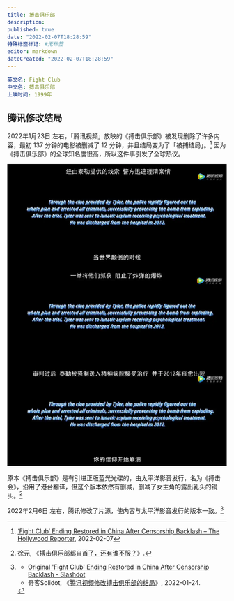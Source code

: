 ```yaml
---
title: 搏击俱乐部
description:
published: true
date: "2022-02-07T18:28:59"
特殊标签标记: #无标签
editor: markdown
dateCreated: "2022-02-07T18:28:59"
---
```


```YAML
英文名: Fight Club
中文名: 搏击俱乐部
上映时间: 1999年
```

## 腾讯修改结局

2022年1月23日 左右，「腾讯视频」放映的《搏击俱乐部》被发现删除了许多内容，最初 137 分钟的电影被删减了 12 分钟，并且结局变为了「被捕结局」。[^235] 因为《搏击俱乐部》的全球知名度很高，所以这件事引发了全球热议。

[^235]: [‘Fight Club’ Ending Restored in China After Censorship Backlash – The Hollywood Reporter](https://web.archive.org/web/20220207075429/https://www.hollywoodreporter.com/movies/movie-news/fight-club-ending-restored-china-censorship-backlash-1235087894/), 2022-02-07

![搏击俱乐部结局截图](/src/video/搏击俱乐部/结局.webp)

原本《搏击俱乐部》是有引进正版蓝光光碟的，由太平洋影音发行，名为《搏击会》，沿用了港台翻译，但这个版本依然有删减，删减了女主角的露出乳头的镜头。[^676274]

[^676274]: 徐元, 《[搏击俱乐部都自首了，还有谁不服？](https://web.archive.org/web/20220206154457/https://chinadigitaltimes.net/chinese/676274.html)》.

2022年2月6日 左右，腾讯修改了片源，使内容与太平洋影音发行的版本一致。[^0452215]

[^0452215]:
    + [Original 'Fight Club' Ending Restored in China After Censorship Backlash - Slashdot](https://web.archive.org/web/20220207090023/https://entertainment.slashdot.org/story/22/02/07/0452215/original-fight-club-ending-restored-in-china-after-censorship-backlash)
    + 奇客Solidot, 《[腾讯视频修改搏击俱乐部的结局](https://web.archive.org/web/20220125051516/https://www.solidot.org/story?sid=70488)》, 2022-01-24.
